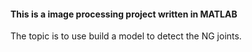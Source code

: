#### This is a image processing project written in MATLAB
The topic is to use  build a model to detect the NG joints.
